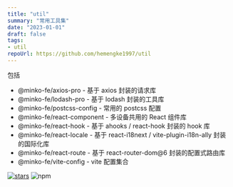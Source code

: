 ```yaml
---
title: "util"
summary: "常用工具集"
date: "2023-01-01"
draft: false
tags:
- util
repoUrl: https://github.com/hemengke1997/util
---
```


包括
- @minko-fe/axios-pro - 基于 axios 封装的请求库
- @minko-fe/lodash-pro - 基于 lodash 封装的工具库
- @minko-fe/postcss-config - 常用的 postcss 配置
- @minko-fe/react-component - 多设备共用的 React 组件库
- @minko-fe/react-hook - 基于 ahooks / react-hook 封装的 hook 库
- @minko-fe/react-locale - 基于 react-i18next / vite-plugin-i18n-ally 封装的国际化库
- @minko-fe/react-route - 基于 react-router-dom@6 封装的配置式路由库
- @minko-fe/vite-config - vite 配置集合

[![stars](https://img.shields.io/github/stars/hemengke1997/util.svg?style=social&label=Stars)](https://github.com/hemengke1997/util)
![npm](https://img.shields.io/npm/v/@minko-fe/util?labelColor=rgb(104%2C%20104%2C%20104)&color=rgb(20%20158%20202%2F%201))
